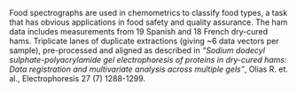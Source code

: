 Food spectrographs are used in chemometrics to classify food types,
a task that has obvious applications in food safety and quality
assurance. The ham data includes measurements from 19 Spanish and
18 French dry-cured hams. Triplicate lanes of duplicate extractions
(giving ~6 data vectors per sample), pre-processed and aligned as
described in <em>“Sodium dodecyl sulphate-polyacrylamide gel
electrophoresis of proteins in dry-cured hams: Data registration
and multivariate analysis across multiple gels”</em>, Olias R. et.
al., Electrophoresis 27 (7) 1288-1299.
